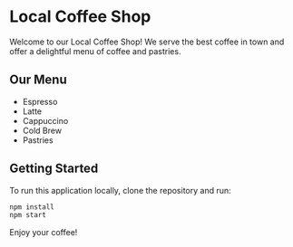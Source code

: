 # Local Coffee Shop

Welcome to our Local Coffee Shop! We serve the best coffee in town and offer a delightful menu of coffee and pastries.

## Our Menu
- Espresso
- Latte
- Cappuccino
- Cold Brew
- Pastries

## Getting Started
To run this application locally, clone the repository and run:

```bash
npm install
npm start
```

Enjoy your coffee!